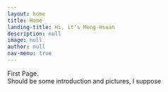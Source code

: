 ```yaml
---
layout: home
title: Home
landing-title: Hi, it's Meng-Hsuan
description: null
image: null
author: null
nav-menu: true
---
```


First Page. <br>
Should be some introduction and pictures, I suppose
